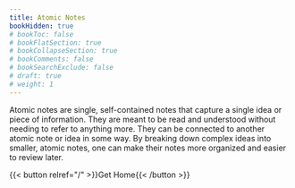 ```yaml
---
title: Atomic Notes
bookHidden: true
# bookToc: false
# bookFlatSection: true
# bookCollapseSection: true
# bookComments: false
# bookSearchExclude: false
# draft: true
# weight: 1
---
```


Atomic notes are single, self-contained notes that capture a single idea or piece of information. They are meant to be read and understood without needing to refer to anything more. They can be connected to another atomic note or idea in some way. By breaking down complex ideas into smaller, atomic notes, one can make their notes more organized and easier to review later.

{{< button relref="/" >}}Get Home{{< /button >}}
